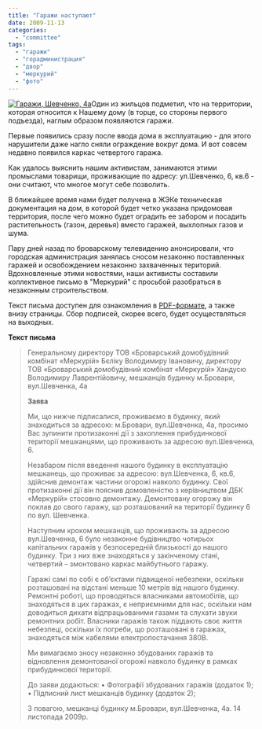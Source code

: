 ```yaml
---
title: "Гаражи наступают"
date: 2009-11-13
categories: 
  - "committee"
tags: 
  - "гаражи"
  - "горадминистрация"
  - "двор"
  - "меркурий"
  - "фото"
---
```


[![Гаражи, Шевченко, 4а](http://shevchenko4a.brovary.org/wp-content/uploads/2009/11/garage-attack.jpg "Гаражи, Шевченко, 4а")](http://shevchenko4a.brovary.org/garage-attack)Один из жильцов подметил, что на территории, которая относится к Нашему дому (в торце, со стороны первого подъезда), наглым образом появляются гаражи.

Первые появились сразу после ввода дома в эксплуатацию - для этого нарушители даже нагло сняли ограждение вокруг дома. И вот совсем недавно появился каркас четвертого гаража.

Как удалось выяснить нашим активистам, занимаются этими промыслами товарищи, проживающие по адресу: ул.Шевченко, 6, кв.6 - они считают, что многое могут себе позволить.

В ближайшее время нами будет получена в ЖЭКе техническая документация на дом, в которой будет четко указана придомовая территория, после чего можно будет оградить ее забором и посадить растительность (газон, деревья) вместо гаражей, выхлопных газов и шума.

Пару дней назад по броварскому телевидению анонсировали, что городская администрация занялась сносом незаконно поставленных гаражей и освобождением незаконно захваченных територий. Вдохновленные этими новостями, наши активисты составили коллективное письмо в "Меркурий" с просьбой разобраться в незаконным строительством.<!--more-->

Текст письма доступен для ознакомления в [PDF-формате](https://docs.google.com/fileview?id=0B15gOycbY2u7MjYwNDFjNWEtYTU3YS00ZGE5LThhZWMtMTJmMGFjOGY4NTk2&hl=en), а также внизу страницы. Сбор подписей, скорее всего, будет осуществляться на выходных. 

<script type="text/javascript">$(document).ready(function() { $("#imgGarage").attr("href","#container"); $("#container").pwi({ username: 'shevchenko4a.brovary.org', mode: 'album', album: 'garages', thumbSize: 144, showAlbumDescription: false }); });</script>

**Текст письма**

> Генеральному директору ТОВ «Броварський домобудівний комбінат «Меркурій» Бєліку Володимиру Івановичу, директору ТОВ «Броварський домобудівний комбінат «Меркурій» Хандусю Володимиру Лаврентійовичу, мешканців будинку м.Бровари, вул.Шевченка, 4а
> 
> **Заява**
> 
> Ми, що нижче підписалися, проживаємо в будинку, який знаходиться за адресою: м.Бровари, вул.Шевченка, 4а, просимо Вас зупинити протизаконні дії з захоплення прибудинкової території мешканцями, що проживають за адресою вул.Шевченка, 6.
> 
> Незабаром після введення нашого будинку в експлуатацію мешканець, що проживає за адресою: вул.Шевченка, 6, кв.6, здійснив демонтаж частини огорожі навколо будинку. Свої протизаконні дії він пояснив домовленістю з керівництвом ДБК «Меркурій» стосовно демонтажу. Демонтовану огорожу він поклав до свого гаражу, що розташований на території будинку 6 по вул. Шевченка.
> 
> Наступним кроком мешканців, що проживають за адресою вул.Шевченка, 6 було незаконне будівництво чотирьох капітальних гаражів у безпосередній близькості до нашого будинку. Три з них вже знаходяться у закінченому стані, четвертий – змонтовано каркас майбутнього гаражу.
> 
> Гаражі самі по собі є об’єктами підвищеної небезпеки, оскільки розташовані на відстані меньше 10 метрів від нашого будинку. Ремонтні роботі, що проводяться власниками автомобілів, що знаходяться в цих гаражах, є неприємними для нас, оскільки нам доводиться дихати відпрацьованими газами та слухати звуки ремонтних робіт. Власники гаражів також піддають своє життя небезпеці, оскільки їх погреби, що розташовані в гаражах, знаходяться між кабелями електропостачання 380В.
> 
> Ми вимагаємо зносу незаконно збудованих гаражів та відновлення демонтованої огорожі навколо будинку в рамках прибудинкової території.
> 
> До заяви додаються: • Фотографії збудованих гаражів (додаток 1); • Підписний лист мешканців будинку (додаток 2);
> 
> З повагою, мешканці будинку м.Бровари, вул.Шевченка, 4а. 14 листопада 2009р.
